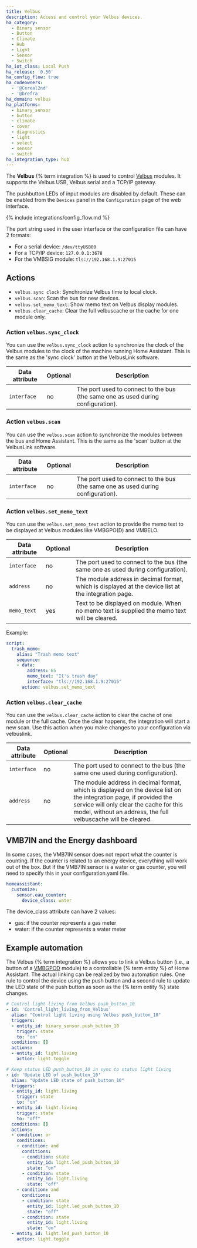 ```yaml
---
title: Velbus
description: Access and control your Velbus devices.
ha_category:
  - Binary sensor
  - Button
  - Climate
  - Hub
  - Light
  - Sensor
  - Switch
ha_iot_class: Local Push
ha_release: '0.50'
ha_config_flow: true
ha_codeowners:
  - '@Cereal2nd'
  - '@brefra'
ha_domain: velbus
ha_platforms:
  - binary_sensor
  - button
  - climate
  - cover
  - diagnostics
  - light
  - select
  - sensor
  - switch
ha_integration_type: hub
---
```


The **Velbus** {% term integration %} is used to control [Velbus](https://www.velbus.eu/?lang=en) modules. It supports the Velbus USB, Velbus serial and a TCP/IP gateway.

The pushbutton LEDs of input modules are disabled by default. These can be enabled from the `Devices` panel in the `Configuration` page of the web interface.

{% include integrations/config_flow.md %}

The port string used in the user interface or the configuration file can have 2 formats:

- For a serial device: `/dev/ttyUSB00`
- For a TCP/IP device: `127.0.0.1:3678`
- For the VMBSIG module: `tls://192.168.1.9:27015`

## Actions

- `velbus.sync clock`: Synchronize Velbus time to local clock.
- `velbus.scan`: Scan the bus for new devices.
- `velbus.set_memo_text`: Show memo text on Velbus display modules.
- `velbus.clear_cache`: Clear the full velbuscache or the cache for one module only.

### Action `velbus.sync_clock`

You can use the `velbus.sync_clock` action to synchronize the clock of the Velbus modules to the clock of the machine running Home Assistant. This is the same as the 'sync clock' button at the VelbusLink software.

| Data attribute | Optional | Description                              |
| ---------------------- | -------- | ---------------------------------------- |
| `interface`            | no       | The port used to connect to the bus (the same one as used during configuration). |

### Action `velbus.scan`

You can use the `velbus.scan` action to synchronize the modules between the bus and Home Assistant. This is the same as the 'scan' button at the VelbusLink software.

| Data attribute | Optional | Description                              |
| ---------------------- | -------- | ---------------------------------------- |
| `interface`            | no       | The port used to connect to the bus (the same one as used during configuration). |


### Action `velbus.set_memo_text`

You can use the `velbus.set_memo_text` action to provide the memo text to be displayed at Velbus modules like VMBGPO(D) and VMBELO.

| Data attribute | Optional | Description                              |
| ---------------------- | -------- | ---------------------------------------- |
| `interface`            | no       | The port used to connect to the bus (the same one as used during configuration). |
| `address`              | no       | The module address in decimal format, which is displayed at the device list at the integration page. |
| `memo_text`            | yes      | Text to be displayed on module. When no memo text is supplied the memo text will be cleared. |

Example:

```yaml
script:
  trash_memo:
    alias: "Trash memo text"
    sequence:
    - data:
        address: 65
        memo_text: "It's trash day"
        interface: "tls://192.168.1.9:27015"
      action: velbus.set_memo_text
```

### Action `velbus.clear_cache`

You can use the `velbus.clear_cache` action to clear the cache of one module or the full cache. Once the clear happens, the integration will start a new scan.
Use this action when you make changes to your configuration via velbuslink.

| Data attribute | Optional | Description                              |
| ---------------------- | -------- | ---------------------------------------- |
| `interface`            | no       | The port used to connect to the bus (the same one used during configuration). |
| `address`              | no       | The module address in decimal format, which is displayed on the device list on the integration page, if provided the service will only clear the cache for this model, without an address, the full velbuscache will be cleared. |

## VMB7IN and the Energy dashboard

In some cases, the VMB7IN sensor does not report what the counter is counting. If the counter is related to an energy device, everything will work out of the box.
But if the VMB7IN sensor is a water or gas counter, you will need to specify this in your configuration.yaml file.

```yaml
homeassistant:
  customize:
    sensor.eau_counter:
      device_class: water
```

The device_class attribute can have 2 values:
- gas: if the counter represents a gas meter
- water: if the counter represents a water meter

## Example automation

The Velbus {% term integration %} allows you to link a Velbus button (i.e., a button of a [VMBGPOD](https://www.velbus.eu/products/view/?id=416302&lang=en) module) to a controllable {% term entity %} of Home Assistant.
The actual linking can be realized by two automation rules. One rule to control the device using the push button and a second rule to update the LED state of the push button as soon as the {% term entity %} state changes.

```yaml
# Control light living from Velbus push_button_10
- id: 'Control_light_living_from_Velbus'
  alias: "Control light living using Velbus push_button_10"
  triggers:
  - entity_id: binary_sensor.push_button_10
    trigger: state
    to: "on"
  conditions: []
  actions:
  - entity_id: light.living
    action: light.toggle

# Keep status LED push_button_10 in sync to status light living
- id: 'Update LED of push_button_10'
  alias: "Update LED state of push_button_10"
  triggers:
  - entity_id: light.living
    trigger: state
    to: "on"
  - entity_id: light.living
    trigger: state
    to: "off"
  conditions: []
  actions:
  - condition: or
    conditions:
    - condition: and
      conditions:
      - condition: state
        entity_id: light.led_push_button_10
        state: "on"
      - condition: state
        entity_id: light.living
        state: "off"
    - condition: and
      conditions:
      - condition: state
        entity_id: light.led_push_button_10
        state: "off"
      - condition: state
        entity_id: light.living
        state: "on"
  - entity_id: light.led_push_button_10
    action: light.toggle
```
